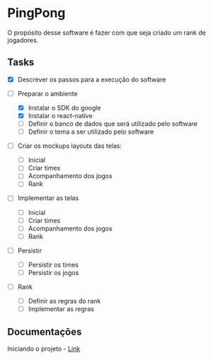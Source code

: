 # PingPong

O propósito desse software é fazer com que seja criado um rank de jogadores.

## Tasks

- [X] Descrever os passos para a execução do software

- [ ] Preparar o ambiente
    - [X] Instalar o SDK do google
    - [X] Instalar o react-native
    - [ ] Definir o banco de dados que será utilizado pelo software
    - [ ] Definir o tema a ser utilizado pelo software

- [ ] Criar os mockups layouts das telas:
    - [ ] Inicial
    - [ ] Criar times
    - [ ] Acompanhamento dos jogos
    - [ ] Rank

- [ ] Implementar as telas
    - [ ] Inicial
    - [ ] Criar times
    - [ ] Acompanhamento dos jogos
    - [ ] Rank

- [ ] Persistir
    - [ ] Persistir os times
    - [ ] Persistir os jogos

- [ ] Rank
    - [ ] Definir as regras do rank
    - [ ] Implementar as regras

## Documentações

Iniciando o projeto - [Link](docs/start_project.md)
